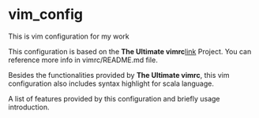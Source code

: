 # vim_config
This is vim configuration for my work

This configuration is based on the **The Ultimate vimrc**[link](https://github.com/amix/vimrc) Project. You can reference more info in vimrc/README.md file.

Besides the functionalities provided by **The Ultimate vimrc**, this vim configuration also includes syntax highlight for scala language.

A list of features provided by this configuration and briefly usage introduction.




